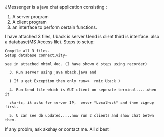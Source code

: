 JMessenger is a java chat application consisting :

1. A server program
2. A client program
3. an interface to perform certain functions.

I have attached 3 files,
Uback is server
Uend is client
third is interface.
also a database(MS Access file).
Steps to setup:

    Compile all 3 files.
    Setup database connectivity-

    see in attached mhtml doc. (I have shown d steps using recorder)

      3. Run server using java Uback.java and

      ( If u get Exception then only run=>  rmic Uback )

      4. Run Uend file which is GUI client on seperate terminal.....when it

      starts, it asks for server IP,  enter "Localhost" and then signup first.

      5. U can see db updated.....now run 2 clients and show chat betwn them.

If any problm, ask akshay or contact me. All d best!